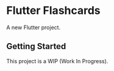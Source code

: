# Flutter Flashcards

A new Flutter project.

## Getting Started

This project is a WIP (Work In Progress).

